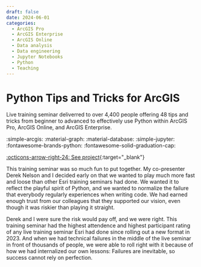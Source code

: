 ```yaml
---
draft: false 
date: 2024-06-01
categories:
  - ArcGIS Pro
  - ArcGIS Enterprise
  - ArcGIS Online
  - Data analysis
  - Data engineering
  - Jupyter Notebooks
  - Python
  - Teaching
---
```


# Python Tips and Tricks for ArcGIS


Live training seminar deliverred to over 4,400 people offering 48 tips and tricks from beginner to advanced to effectively use Python within ArcGIS Pro, ArcGIS Online, and ArcGIS Enterprise.

:simple-arcgis:
:material-graph:
:material-database:
:simple-jupyter:
:fontawesome-brands-python:
:fontawesome-solid-graduation-cap:

[:octicons-arrow-right-24: See project](https://www.esri.com/training/catalog/6615b76b8667100028944b12/python-tips-and-tricks-for-arcgis/){:target="_blank"}

<!-- more -->

This training seminar was so much fun to put together. My co-presenter Derek Nelson and I decided early on that we wanted to play much more fast and loose than other Esri training seminars had done. We wanted it to reflect the playful spirit of Python, and we wanted to normalize the failure that everybody regularly experiences when writing code. We had earned enough trust from our colleagues that they supported our vision, even though it was riskier than playing it straight. 

Derek and I were sure the risk would pay off, and we were right. This training seminar had the highest attendence and highest participant rating of any live training seminar Esri had done since rolling out a new format in 2023. And when we had technical failures in the middle of the live seminar in front of thousands of people, we were able to roll right with it because of how we had internalized our own lessons: Failures are inevitable, so success cannot rely on perfection.